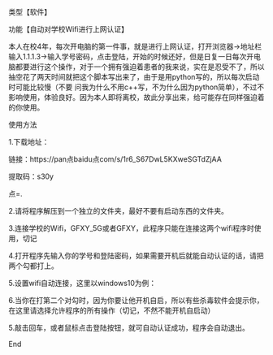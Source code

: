 类型【软件】

功能【自动对学校Wifi进行上网认证】

本人在校4年，每次开电脑的第一件事，就是进行上网认证，打开浏览器->地址栏输入1.1.1.3->输入学号密码，点击登陆，开始的时候还好，但是日复一日每次开电脑都要进行这个操作，对于一个拥有强迫着患者的我来说，实在是忍受不了，所以抽空花了两天时间就把这个脚本写出来了，由于是用python写的，所以每次启动时可能比较慢（不要 问我为什么不用c++写，不为什么因为python简单），不过不影响使用，体验良好。因为本人即将离校，故此分享出来，给可能存在同样强迫着的你使用。



使用方法

1.下载地址：

链接：https://pan点baidu点com/s/1r6_S67DwL5KXweSGTdZjAA 

提取码：s30y

点=.

2.请将程序解压到一个独立的文件夹，最好不要有启动东西的文件夹。

3.连接学校的Wifi，GFXY_5G或者GFXY，此程序只能在连接这两个wifi程序时使用，切记

4.打开程序先输入你的学号和登陆密码，如果需要开机后就能自动认证的话，请把两个勾都打上。





5.设置wifi自动连接，这里以windows10为例：



6.当你在打第二个对勾时，因为你要让他开机自启，所以有些杀毒软件会提示你，在这里请选择允许程序的所有操作（切记，不然不能开机自启动）



5.敲击回车，或者鼠标点击登陆按钮，就可自动认证成功，程序会自动退出。



End



